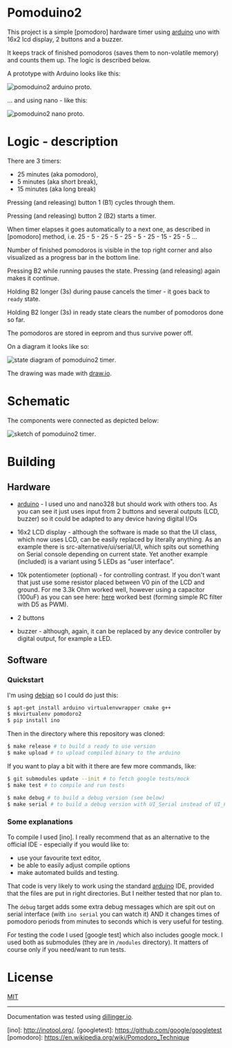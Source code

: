# Pomoduino2

This project is a simple [pomodoro] hardware timer using [arduino] uno with 16x2
lcd display, 2 buttons and a buzzer.

It keeps track of finished pomodoros (saves them to non-volatile memory) and
counts them up. The logic is described below.

A prototype with Arduino looks like this:

![pomoduino2 arduino proto](/doc/images/arduino_proto.jpg?raw=true "Pomoduino2 prototype with arduino").

... and using nano - like this:

![pomoduino2 nano proto](/doc/images/nano_proto.jpg?raw=true "Pomoduino2 prototype with nano").


# Logic - description

There are 3 timers:
- 25 minutes (aka pomodoro),
- 5 minutes (aka short break),
- 15 minutes (aka long break)

Pressing (and releasing) button 1 (B1) cycles through them.

Pressing (and releasing) button 2 (B2) starts a timer.

When timer elapses it goes automatically to a next one, as described in
[pomodoro] method, i.e. 25 - 5 - 25 - 5 - 25 - 5 - 25 - 15 - 25 - 5 ...

Number of finished pomodoros is visible in the top right corner and also
visualized as a progress bar in the bottom line.

Pressing B2 while running pauses the state. Pressing (and releasing) again makes
it continue.

Holding B2 longer (3s) during pause cancels the timer - it goes back to `ready`
state.

Holding B2 longer (3s) in ready state clears the number of pomodoros done so
far.

The pomodoros are stored in eeprom and thus survive power off.

On a diagram it looks like so:

![state diagram of pomoduino2 timer](/doc/images/pomoduino2_state_diagram.png?raw=true "State diagram").

The drawing was made with [draw.io](https://www.draw.io/).

# Schematic

The components were connected as depicted below:

![sketch of pomoduino2 timer](/doc/images/arduino_sketch_small.png?raw=true "Sketch diagram").


# Building

## Hardware

- [arduino] - I used uno and nano328 but should work with others too. As you can
  see it just uses input from 2 buttons and several outputs (LCD, buzzer) so it
  could be adapted to any device having digital I/Os
- 16x2 LCD display - although the software is made so that the UI class, which
  now uses LCD, can be easily replaced by literally anything. As an example
  there is src-alternative/ui/serial/UI, which spits out something on Serial
  console depending on current state. Yet another example (included) is a
  variant using 5 LEDs as "user interface".
- 10k potentiometer (optional) - for controlling contrast. If you don't want
  that just use some resistor placed between V0 pin of the LCD and ground. For
  me 3.3k Ohm worked well, however using a capacitor (100uF) as you can see here:
  [here](/doc/images/nano_sketch_big.png) worked best (forming simple RC
  filter with D5 as PWM).

- 2 buttons
- buzzer - although, again, it can be replaced by any device controller by
  digital output, for example a LED.



## Software

### Quickstart

I'm using [debian] so I could do just this:
```sh
$ apt-get install arduino virtualenvwrapper cmake g++
$ mkvirtualenv pomodoro2
$ pip install ino
```

Then in the directory where this repository was cloned:
```sh
$ make release # to build a ready to use version
$ make upload # to upload compiled binary to the arduino
```

If you want to play a bit with it there are few more commands, like:

```sh
$ git submodules update --init # to fetch google tests/mock
$ make test # to compile and run tests

$ make debug # to build a debug version (see below)
$ make serial # to build a debug version with UI_Serial instead of UI_Full
```

### Some explanations

To compile I used [ino]. I really recommend that as an alternative to the
official IDE - especially if you would like to:
- use your favourite text editor,
- be able to easily adjust compile options
- make automated builds and testing.

That code is very likely to work using the standard [arduino] IDE, provided that
the files are put in right directories. But I neither tested that nor plan to.

The `debug` target adds some extra debug messages which are spit out on serial
interface (with `ino serial` you can watch it) AND it changes times of pomodoro
periods from minutes to seconds which is very useful for testing.

For testing the code I used [google test] which also includes google mock. I
used both as submodules (they are in `/modules` directory). It matters of
course only if you need/want to run tests.

# License

[MIT](LICENSE)

----
Documentation was tested using [dillinger.io](http://dillinger.io/).

[//]: # (These are reference links used in the body of this note and get stripped out when the markdown processor does its job. There is no need to format nicely because it shouldn't be seen. Thanks SO - http://stackoverflow.com/questions/4823468/store-comments-in-markdown-syntax)

[arduino]: <https://www.arduino.cc/>
[debian]: <https://www.debian.org/>
[ino]: <http://inotool.org/>.
[googletest]: <https://github.com/google/googletest>
[pomodoro]: <https://en.wikipedia.org/wiki/Pomodoro_Technique>
